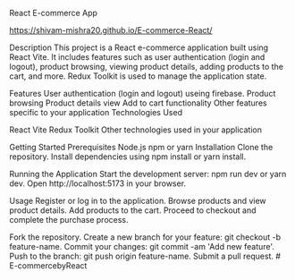 React E-commerce App

https://shivam-mishra20.github.io/E-commerce-React/

Description
This project is a React e-commerce application built using React Vite. It includes features such as user authentication (login and logout), product browsing, viewing product details, adding products to the cart, and more. Redux Toolkit is used to manage the application state.

Features
User authentication (login and logout) useing firebase.
Product browsing
Product details view
Add to cart functionality
Other features specific to your application
Technologies Used
 
React Vite
Redux Toolkit
Other technologies used in your application

Getting Started
Prerequisites
Node.js
npm or yarn
Installation
Clone the repository.
Install dependencies using npm install or yarn install.

Running the Application
Start the development server: npm run dev or yarn dev.
Open http://localhost:5173 in your browser.

Usage
Register or log in to the application.
Browse products and view product details.
Add products to the cart.
Proceed to checkout and complete the purchase process.

Fork the repository.
Create a new branch for your feature: git checkout -b feature-name.
Commit your changes: git commit -am 'Add new feature'.
Push to the branch: git push origin feature-name.
Submit a pull request.
#   E - c o m m e r c e b y R e a c t  
 
